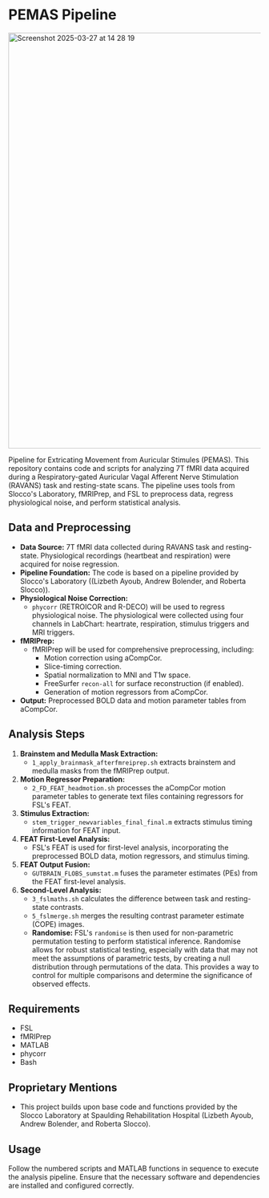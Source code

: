 # PEMAS Pipeline
<img width="829" alt="Screenshot 2025-03-27 at 14 28 19" src="https://github.com/user-attachments/assets/fea5bd09-970d-4739-b7d0-77dc27aa9414" />

Pipeline for Extricating Movement from Auricular Stimules (PEMAS). This repository contains code and scripts for analyzing 7T fMRI data acquired during a Respiratory-gated Auricular Vagal Afferent Nerve Stimulation (RAVANS) task and resting-state scans. The pipeline uses tools from Slocco's Laboratory, fMRIPrep, and FSL to preprocess data, regress physiological noise, and perform statistical analysis.

## Data and Preprocessing

* **Data Source:** 7T fMRI data collected during RAVANS task and resting-state. Physiological recordings (heartbeat and respiration) were acquired for noise regression.
* **Pipeline Foundation:** The code is based on a pipeline provided by Slocco's Laboratory ((Lizbeth Ayoub, Andrew Bolender, and Roberta Slocco)).
* **Physiological Noise Correction:**
    * `phycorr` (RETROICOR and R-DECO) will be used to regress physiological noise. The physiological were collected using four channels in LabChart: heartrate, respiration, stimulus triggers and MRI triggers.
* **fMRIPrep:**
    * fMRIPrep will be used for comprehensive preprocessing, including:
        * Motion correction using aCompCor.
        * Slice-timing correction.
        * Spatial normalization to MNI and T1w space.
        * FreeSurfer `recon-all` for surface reconstruction (if enabled).
        * Generation of motion regressors from aCompCor.
* **Output:** Preprocessed BOLD data and motion parameter tables from aCompCor.

## Analysis Steps

1.  **Brainstem and Medulla Mask Extraction:**
    * `1_apply_brainmask_afterfmreiprep.sh` extracts brainstem and medulla masks from the fMRIPrep output.
2.  **Motion Regressor Preparation:**
    * `2_FD_FEAT_headmotion.sh` processes the aCompCor motion parameter tables to generate text files containing regressors for FSL's FEAT.
3.  **Stimulus Extraction:**
    * `stem_trigger_newvariables_final_final.m` extracts stimulus timing information for FEAT input.
4.  **FEAT First-Level Analysis:**
    * FSL's FEAT is used for first-level analysis, incorporating the preprocessed BOLD data, motion regressors, and stimulus timing.
5.  **FEAT Output Fusion:**
    * `GUTBRAIN_FLOBS_sumstat.m` fuses the parameter estimates (PEs) from the FEAT first-level analysis.
6.  **Second-Level Analysis:**
    * `3_fslmaths.sh` calculates the difference between task and resting-state contrasts.
    * `5_fslmerge.sh` merges the resulting contrast parameter estimate (COPE) images.
    * **Randomise:** FSL's `randomise` is then used for non-parametric permutation testing to perform statistical inference. Randomise allows for robust statistical testing, especially with data that may not meet the assumptions of parametric tests, by creating a null distribution through permutations of the data. This provides a way to control for multiple comparisons and determine the significance of observed effects.

## Requirements

* FSL
* fMRIPrep
* MATLAB
* phycorr
* Bash

## Proprietary Mentions


* This project builds upon base code and functions provided by the Slocco Laboratory at Spaulding Rehabilitation Hospital (Lizbeth Ayoub, Andrew Bolender, and Roberta Slocco). 


## Usage

Follow the numbered scripts and MATLAB functions in sequence to execute the analysis pipeline. Ensure that the necessary software and dependencies are installed and configured correctly.

